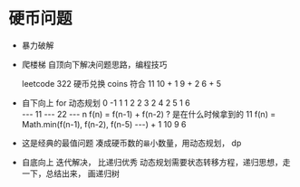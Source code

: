 # 硬币问题

- 暴力破解
- 爬楼梯 自顶向下解决问题思路，编程技巧

    leetcode 322 硬币兑换 coins 符合
    11  10 + 1  9 + 2  6 + 5
- 自下向上 for 动态规划
    0   -1
    1   1
    2   2
    3   2
    4   2
    5   1 
    6   
    --- 11
    --- 22
    --- n
    f(n) = f(n-1) + f(n-2) ? 是在什么时候拿到的
              11    f(n) = Math.min(f(n-1), f(n-2), f(n-5) ---) + 1
        10     9      6

- 这是经典的最值问题  凑成硬币数的`最`小数量，用动态规划， dp
- 自底向上 迭代解决， 比递归优秀
    动态规划需要状态转移方程，递归思想，走一下，总结出来， 画递归树